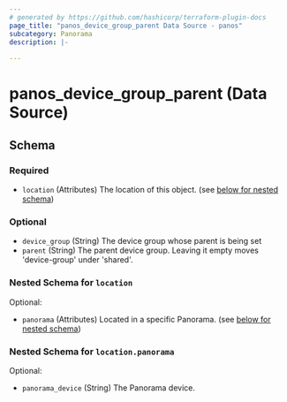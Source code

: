 ```yaml
---
# generated by https://github.com/hashicorp/terraform-plugin-docs
page_title: "panos_device_group_parent Data Source - panos"
subcategory: Panorama
description: |-
  
---
```


# panos_device_group_parent (Data Source)





<!-- schema generated by tfplugindocs -->
## Schema

### Required

- `location` (Attributes) The location of this object. (see [below for nested schema](#nestedatt--location))

### Optional

- `device_group` (String) The device group whose parent is being set
- `parent` (String) The parent device group. Leaving it empty moves 'device-group' under 'shared'.

<a id="nestedatt--location"></a>
### Nested Schema for `location`

Optional:

- `panorama` (Attributes) Located in a specific Panorama. (see [below for nested schema](#nestedatt--location--panorama))

<a id="nestedatt--location--panorama"></a>
### Nested Schema for `location.panorama`

Optional:

- `panorama_device` (String) The Panorama device.